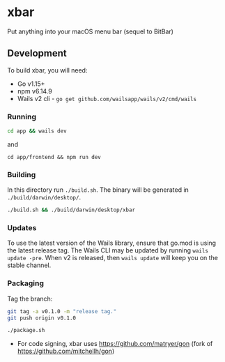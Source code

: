 # xbar

Put anything into your macOS menu bar (sequel to BitBar)
 
## Development

To build xbar, you will need:

  * Go v1.15+
  * npm v6.14.9
  * Wails v2 cli - `go get github.com/wailsapp/wails/v2/cmd/wails`

### Running

```bash
cd app && wails dev
```

and

```
cd app/frontend && npm run dev
```

### Building

In this directory run `./build.sh`. The binary will be generated in `./build/darwin/desktop/`.

```bash
./build.sh && ./build/darwin/desktop/xbar
```

### Updates

To use the latest version of the Wails library, ensure that go.mod is using the latest release tag.
The Wails CLI may be updated by running `wails update -pre`. When v2 is released, then `wails update` will keep you 
on the stable channel.

### Packaging

Tag the branch:

```bash
git tag -a v0.1.0 -m "release tag."
git push origin v0.1.0
```

```bash
./package.sh
```

* For code signing, xbar uses https://github.com/matryer/gon (fork of https://github.com/mitchellh/gon) 
